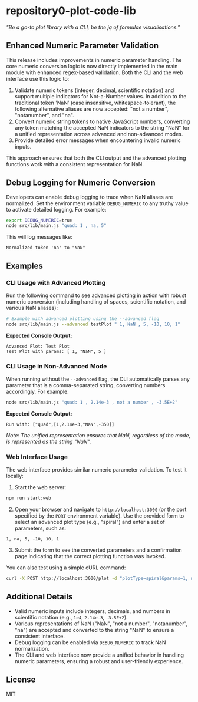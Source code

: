 # repository0-plot-code-lib

_"Be a go-to plot library with a CLI, be the jq of formulae visualisations."_

## Enhanced Numeric Parameter Validation

This release includes improvements in numeric parameter handling. The core numeric conversion logic is now directly implemented in the main module with enhanced regex-based validation. Both the CLI and the web interface use this logic to:

1. Validate numeric tokens (integer, decimal, scientific notation) and support multiple indicators for Not-a-Number values. In addition to the traditional token 'NaN' (case insensitive, whitespace-tolerant), the following alternative aliases are now accepted: "not a number", "notanumber", and "na".
2. Convert numeric string tokens to native JavaScript numbers, converting any token matching the accepted NaN indicators to the string "NaN" for a unified representation across advanced and non-advanced modes.
3. Provide detailed error messages when encountering invalid numeric inputs.

This approach ensures that both the CLI output and the advanced plotting functions work with a consistent representation for NaN.

## Debug Logging for Numeric Conversion

Developers can enable debug logging to trace when NaN aliases are normalized. Set the environment variable `DEBUG_NUMERIC` to any truthy value to activate detailed logging. For example:

```bash
export DEBUG_NUMERIC=true
node src/lib/main.js "quad: 1 , na, 5"
```

This will log messages like:

```
Normalized token 'na' to "NaN"
```

## Examples

### CLI Usage with Advanced Plotting

Run the following command to see advanced plotting in action with robust numeric conversion (including handling of spaces, scientific notation, and various NaN aliases):

```bash
# Example with advanced plotting using the --advanced flag
node src/lib/main.js --advanced testPlot " 1, NaN , 5, -10, 10, 1"
```

**Expected Console Output:**
```
Advanced Plot: Test Plot
Test Plot with params: [ 1, "NaN", 5 ]
```

### CLI Usage in Non-Advanced Mode

When running without the `--advanced` flag, the CLI automatically parses any parameter that is a comma-separated string, converting numbers accordingly. For example:

```bash
node src/lib/main.js "quad: 1 , 2.14e-3 , not a number , -3.5E+2"
```

**Expected Console Output:**
```
Run with: ["quad",[1,2.14e-3,"NaN",-350]]
```

_Note: The unified representation ensures that NaN, regardless of the mode, is represented as the string "NaN"._

### Web Interface Usage

The web interface provides similar numeric parameter validation. To test it locally:

1. Start the web server:

```bash
npm run start:web
```

2. Open your browser and navigate to `http://localhost:3000` (or the port specified by the `PORT` environment variable). Use the provided form to select an advanced plot type (e.g., "spiral") and enter a set of parameters, such as:

```
1, na, 5, -10, 10, 1
```

3. Submit the form to see the converted parameters and a confirmation page indicating that the correct plotting function was invoked.

You can also test using a simple cURL command:

```bash
curl -X POST http://localhost:3000/plot -d "plotType=spiral&params=1, not anumber ,5, -10, 10, 1"
```

## Additional Details

- Valid numeric inputs include integers, decimals, and numbers in scientific notation (e.g., `1e4`, `2.14e-3`, `-3.5E+2`).
- Various representations of NaN ("NaN", "not a number", "notanumber", "na") are accepted and converted to the string "NaN" to ensure a consistent interface.
- Debug logging can be enabled via `DEBUG_NUMERIC` to track NaN normalization.
- The CLI and web interface now provide a unified behavior in handling numeric parameters, ensuring a robust and user-friendly experience.

## License

MIT